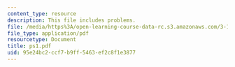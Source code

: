 ```yaml
---
content_type: resource
description: This file includes problems.
file: /media/https%3A/open-learning-course-data-rc.s3.amazonaws.com/3-185-transport-phenomena-in-materials-engineering-fall-2003/95e24bc2ccf7b9ff5463ef2c8f1e3877_ps1.pdf
file_type: application/pdf
resourcetype: Document
title: ps1.pdf
uid: 95e24bc2-ccf7-b9ff-5463-ef2c8f1e3877
---
```

